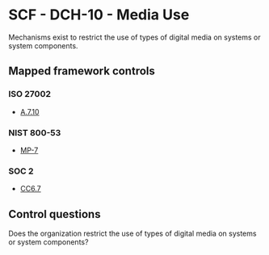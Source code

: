 # SCF - DCH-10 - Media Use
Mechanisms exist to restrict the use of types of digital media on systems or system components. 
## Mapped framework controls
### ISO 27002
- [A.7.10](../iso27002/a-7.md#a710)
  
### NIST 800-53
- [MP-7](../nist80053/mp-7.md)
  
### SOC 2
- [CC6.7](../soc2/cc67.md)
  
## Control questions
Does the organization restrict the use of types of digital media on systems or system components? 
  